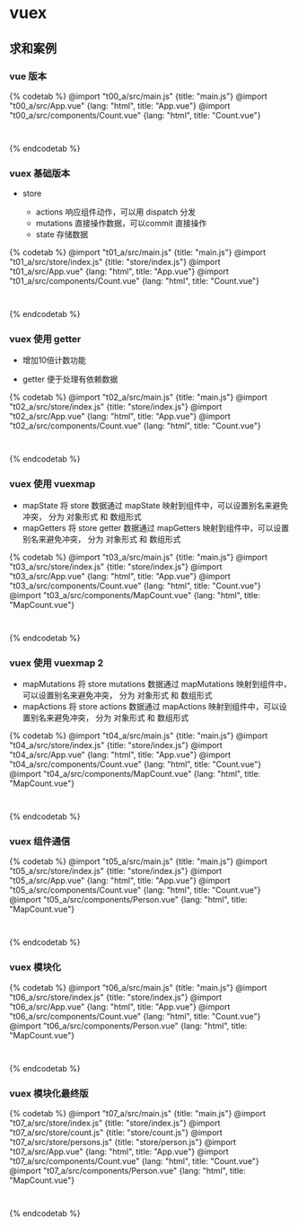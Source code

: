 # vuex

## 求和案例

### vue 版本

{% codetab %}
@import "t00_a/src/main.js" {title: "main.js"}
@import "t00_a/src/App.vue" {lang: "html", title: "App.vue"}
@import "t00_a/src/components/Count.vue"  {lang: "html", title: "Count.vue"}
```txt
```
```txt
```
{% endcodetab %}

### vuex 基础版本

- store

  - actions 响应组件动作，可以用 dispatch 分发
  - mutations 直接操作数据，可以commit 直接操作
  - state 存储数据

{% codetab %}
@import "t01_a/src/main.js" {title: "main.js"}
@import "t01_a/src/store/index.js" {title: "store/index.js"}
@import "t01_a/src/App.vue" {lang: "html", title: "App.vue"}
@import "t01_a/src/components/Count.vue"  {lang: "html", title: "Count.vue"}
```txt
```
```txt
```
{% endcodetab %}

### vuex 使用 getter 

- 增加10倍计数功能

- getter 便于处理有依赖数据

{% codetab %}
@import "t02_a/src/main.js" {title: "main.js"}
@import "t02_a/src/store/index.js" {title: "store/index.js"}
@import "t02_a/src/App.vue" {lang: "html", title: "App.vue"}
@import "t02_a/src/components/Count.vue"  {lang: "html", title: "Count.vue"}
```txt
```
```txt
```
{% endcodetab %}

### vuex 使用 vuexmap 

- mapState 将 store 数据通过 mapState 映射到组件中，可以设置别名来避免冲突， 分为 对象形式 和 数组形式
- mapGetters 将 store getter 数据通过 mapGetters 映射到组件中，可以设置别名来避免冲突， 分为 对象形式 和 数组形式

{% codetab %}
@import "t03_a/src/main.js" {title: "main.js"}
@import "t03_a/src/store/index.js" {title: "store/index.js"}
@import "t03_a/src/App.vue" {lang: "html", title: "App.vue"}
@import "t03_a/src/components/Count.vue"  {lang: "html", title: "Count.vue"}
@import "t03_a/src/components/MapCount.vue"  {lang: "html", title: "MapCount.vue"}
```txt
```
```txt
```
{% endcodetab %}

### vuex 使用 vuexmap 2

- mapMutations 将 store mutations 数据通过 mapMutations 映射到组件中，可以设置别名来避免冲突， 分为 对象形式 和 数组形式
- mapActions 将 store actions 数据通过 mapActions 映射到组件中，可以设置别名来避免冲突， 分为 对象形式 和 数组形式

{% codetab %}
@import "t04_a/src/main.js" {title: "main.js"}
@import "t04_a/src/store/index.js" {title: "store/index.js"}
@import "t04_a/src/App.vue" {lang: "html", title: "App.vue"}
@import "t04_a/src/components/Count.vue"  {lang: "html", title: "Count.vue"}
@import "t04_a/src/components/MapCount.vue"  {lang: "html", title: "MapCount.vue"}
```txt
```
```txt
```
{% endcodetab %}

### vuex 组件通信

{% codetab %}
@import "t05_a/src/main.js" {title: "main.js"}
@import "t05_a/src/store/index.js" {title: "store/index.js"}
@import "t05_a/src/App.vue" {lang: "html", title: "App.vue"}
@import "t05_a/src/components/Count.vue"  {lang: "html", title: "Count.vue"}
@import "t05_a/src/components/Person.vue"  {lang: "html", title: "MapCount.vue"}
```txt
```
```txt
```
{% endcodetab %}

### vuex 模块化

{% codetab %}
@import "t06_a/src/main.js" {title: "main.js"}
@import "t06_a/src/store/index.js" {title: "store/index.js"}
@import "t06_a/src/App.vue" {lang: "html", title: "App.vue"}
@import "t06_a/src/components/Count.vue"  {lang: "html", title: "Count.vue"}
@import "t06_a/src/components/Person.vue"  {lang: "html", title: "MapCount.vue"}
```txt
```
```txt
```
{% endcodetab %}

### vuex 模块化最终版

{% codetab %}
@import "t07_a/src/main.js" {title: "main.js"}
@import "t07_a/src/store/index.js" {title: "store/index.js"}
@import "t07_a/src/store/count.js" {title: "store/count.js"}
@import "t07_a/src/store/persons.js" {title: "store/person.js"}
@import "t07_a/src/App.vue" {lang: "html", title: "App.vue"}
@import "t07_a/src/components/Count.vue"  {lang: "html", title: "Count.vue"}
@import "t07_a/src/components/Person.vue"  {lang: "html", title: "MapCount.vue"}
```txt
```
```txt
```
{% endcodetab %}